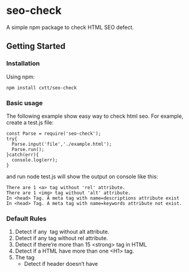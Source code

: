 # seo-check

A simple npm package to check HTML SEO defect.

## Getting Started

### Installation

Using npm:

```
npm install cxtt/seo-check
```

### Basic usage
The following example show easy way to check html seo.
For example, create a test.js file:
```
const Parse = require('seo-check');  
try{
  Parse.input('file','./example.html');
  Parse.run();
}catch(err){ 
  console.log(err);
}

```
and run node test.js will show the output on console like this:
```
There are 1 <a> tag without 'rel' attribute.
There are 1 <img> tag without 'alt' attribute.
In <head> Tag. A meta tag with name=descriptions attribute exist
In <head> Tag. A meta tag with name=keywords attribute not exist.
```

### Default Rules

1. Detect if any <img /> tag without alt attribute.
2. Detect if any <a /> tag without rel attribute.
3. Detect if there’re more than 15 \<strong> tag in HTML
4. Detect if a HTML have more than one \<H1> tag.
5. The <head> tag
   - Detect if header doesn’t have <title> tag
   - Detect if header doesn’t have <meta name=“descriptions” ... /> tag
   - Detect if header doesn’t have <meta name=“keywords” ... /> tag

## Input/Output
You can also set the input and output type.
The input can be:
1. file
2. stream

The output can be:
1. console (default)
2. file
3. writable stream
```
const Parse = require('seo-check');  
try{
  Parse.input('stream');
  Parse.output('file','your output file destination');
  // or Parse.output('stream');
  Parse.run();
}catch(err){ 
  console.log(err);
}
```

## Set custom rules
You can also set custom rules or overwrite the default rule easily
```
const Parse = require('seo-check');  
try{
  // set new rule to check if a HTML have more than two <H2> tag.
  Parse.tag('h2').setRule({'more-han': 2});
  
  // overwrite default rule to check if a HTML have more than three <H2> tag.
  Parse.tag('h1').setRule({'more-han': 3});
  Parse.input('file','./example.html');
  
  // excute
  Parse.run();
}catch(err){ 
  console.log(err);
}
```

## Select which Tag would be check
Maybe you don't want to check all of the rules? Tell you a good news.
Now you can decide which tag will be checked by the following set.

```
try{
  Parse.tag('h2').setRule({'more-han': 2});
  Parse.tag('h1').setRule({'more-han': 3});
  Parse.input('file','./example.html');
  Parse.setEnable(['h1', 'img']); // That will only check h1, omg tags.
  Parse.setDisable(['a', 'head']) // That will exclude these two tags
  Parse.run();
}catch(err){ 
  console.log(err);
}
```
It is recommended to use only one of the functions between setEnable/setDisable.



## License

MIT


